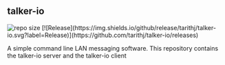 ## talker-io
<img alt="repo size" src="https://img.shields.io/github/repo-size/tarithj/talker-io"/>
[![Release](https://img.shields.io/github/release/tarithj/talker-io.svg?label=Release)](https://github.com/tarithj/talker-io/releases)

A simple command line LAN messaging software.
This repository contains the talker-io server and the talker-io client


